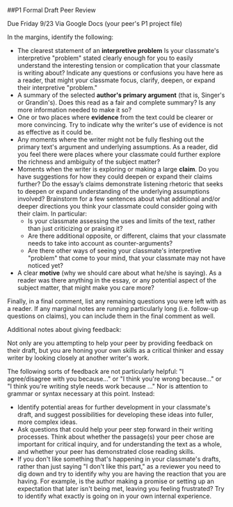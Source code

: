 ##P1 Formal Draft Peer Review

Due Friday 9/23
Via Google Docs (your peer's P1 project file)

In the margins, identify the following:
  - The clearest statement of an **interpretive problem** Is your classmate's interpretive "problem" stated clearly enough for you to easily understand the interesting tension or complication that your classmate is writing about? Indicate any questions or confusions you have here as a reader, that might your classmate focus, clarify, deepen, or expand their interpretive "problem."
  - A summary of the selected **author's primary argument** (that is, Singer's or Grandin's). Does this read as a fair and complete summary? Is any more information needed to make it so?  
  - One or two places where **evidence** from the text could be clearer or more convincing. Try to indicate why the writer's use of evidence is not as effective as it could be.
  - Any moments where the writer might not be fully fleshing out the primary text's argument and underlying assumptions. As a reader, did you feel there were places where your classmate could further explore the richness and ambiguity of the subject matter?
  - Moments when the writer is exploring or making a large **claim**. Do you have suggestions for how they could deepen or expand their claims further? Do the essay’s claims demonstrate listening rhetoric that seeks to deepen or expand understanding of the underlying assumptions involved? Brainstorm for a few sentences about what additional and/or deeper directions you think your classmate could consider going with their claim. In particular:
    - Is your classmate assessing the uses and limits of the text, rather than just criticizing or praising it?
    - Are there additional opposite, or different, claims that your classmate needs to take into account as counter-arguments?
    - Are there other ways of seeing your classmate's interpretive "problem" that come to your mind, that your classmate may not have noticed yet?
  - A clear **motive** (why we should care about what he/she is saying). As a reader was there anything in the essay, or any potential aspect of the subject matter, that might make you care more?

Finally, in a final comment, list any remaining questions you were left with as a reader. If any marginal notes are running particularly long (i.e. follow-up questions on claims), you can include them in the final comment as well.

Additional notes about giving feedback:

Not only are you attempting to help your peer by providing feedback on their draft, but you are honing your own skills as a critical thinker and essay writer by looking closely at another writer's work.

The following sorts of feedback are not particularly helpful: "I agree/disagree with you because…" or "I think you're wrong because…" or "I think you're writing style needs work because ..." Nor is attention to grammar or syntax necessary at this point. Instead:

- Identify potential areas for further development in your classmate's draft, and suggest possibilities for developing these ideas into fuller, more complex ideas.
- Ask questions that could help your peer step forward in their writing processes. Think about whether the passage(s) your peer chose are important for critical inquiry, and for understanding the text as a whole, and whether your peer has demonstrated close reading skills.
- If you don't like something that's happening in your classmate's drafts, rather than just saying "I don't like this part," as a reviewer you need to dig down and try to identify why you are having the reaction that you are having. For example, is the author making a promise or setting up an expectation that later isn't being met, leaving you feeling frustrated? Try to identify what exactly is going on in your own internal experience.
